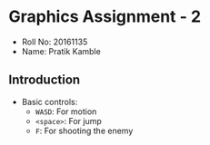 # Graphics Assignment - 2

- Roll No: 20161135
- Name: Pratik Kamble

## Introduction

- Basic controls:
    - `WASD`: For motion
    - `<space>`: For jump
    - `F`: For shooting the enemy


